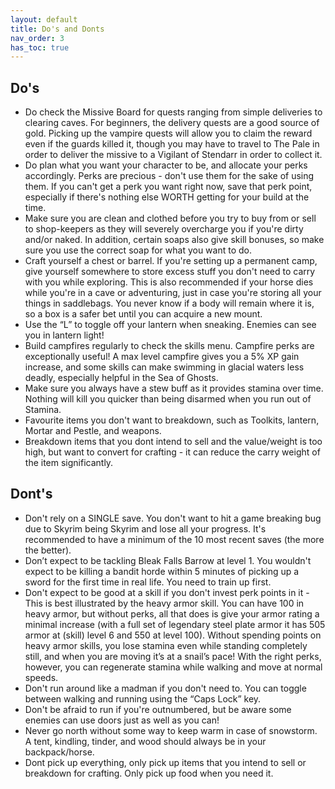 ```yaml
---
layout: default
title: Do's and Donts
nav_order: 3
has_toc: true
---
```


## Do's
- Do check the Missive Board for quests ranging from simple deliveries to clearing caves. For beginners, the delivery quests are a good source of gold. Picking up the vampire quests will allow you to claim the reward even if the guards killed it, though you may have to travel to The Pale in order to deliver the missive to a Vigilant of Stendarr in order to collect it.
- Do plan what you want your character to be, and allocate your perks accordingly. Perks are precious - don't use them for the sake of using them. If you can't get a perk you want right now, save that perk point, especially if there's nothing else WORTH getting for your build at the time.
- Make sure you are clean and clothed before you try to buy from or sell to shop-keepers as they will severely overcharge you if you're dirty and/or naked. In addition, certain soaps also give skill bonuses, so make sure you use the correct soap for what you want to do.
- Craft yourself a chest or barrel. If you're setting up a permanent camp, give yourself somewhere to store excess stuff you don't need to carry with you while exploring. This is also recommended if your horse dies while you're in a cave or adventuring, just in case you're storing all your things in saddlebags. You never know if a body will remain where it is, so a box is a safer bet until you can acquire a new mount.
- Use the “L” to toggle off your lantern when sneaking. Enemies can see you in lantern light!
- Build campfires regularly to check the skills menu. Campfire perks are exceptionally useful! A max level campfire gives you a 5% XP gain increase, and some skills can make swimming in glacial waters less deadly, especially helpful in the Sea of Ghosts.
- Make sure you always have a stew buff as it provides stamina over time. Nothing will kill you quicker than being disarmed when you run out of Stamina.
- Favourite items you don't want to breakdown, such as Toolkits, lantern, Mortar and Pestle, and weapons.
- Breakdown items that you dont intend to sell and the value/weight is too high, but want to convert for crafting - it can reduce the carry weight of the item significantly.  

## Dont's
- Don't rely on a SINGLE save. You don't want to hit a game breaking bug due to Skyrim being Skyrim and lose all your progress. It's recommended to have a minimum of the 10 most recent saves (the more the better).
- Don’t expect to be tackling Bleak Falls Barrow at level 1. You wouldn't expect to be killing a bandit horde within 5 minutes of picking up a sword for the first time in real life. You need to train up first.
- Don't expect to be good at a skill if you don't invest perk points in it - This is best illustrated by the heavy armor skill. You can have 100 in heavy armor, but without perks, all that does is give your armor rating a minimal increase (with a full set of legendary steel plate armor it has 505 armor at (skill) level 6 and 550 at level 100). Without spending points on heavy armor skills, you lose stamina even while standing completely still, and when you are moving it’s at a snail’s pace! With the right perks, however, you can regenerate stamina while walking and move at normal speeds.
- Don't run around like a madman if you don't need to. You can toggle between walking and running using the “Caps Lock” key.
- Don't be afraid to run if you're outnumbered, but be aware some enemies can use doors just as well as you can!
- Never go north without some way to keep warm in case of snowstorm. A tent, kindling, tinder, and wood should always be in your backpack/horse.
- Dont pick up everything, only pick up items that you intend to sell or breakdown for crafting. Only pick up food when you need it.
